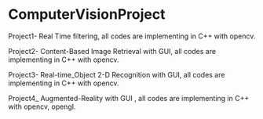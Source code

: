 # ComputerVisionProject
Project1- Real Time filtering, all codes are implementing in C++ with opencv.

Project2- Content-Based Image Retrieval with GUI, all codes are implementing in C++ with opencv.

Project3- Real-time_Object 2-D Recognition with GUI, all codes are implementing in C++ with opencv.

Project4_ Augmented-Reality with GUI , all codes are implementing in C++ with opencv, opengl.
